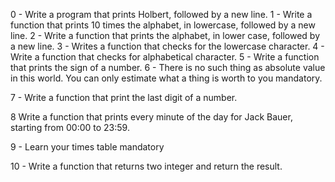 0 - Write a program that prints Holbert, followed by a new line.
1 - Write a function that prints 10 times the alphabet, in lowercase, followed by a new line.
2 - Write a function that prints the alphabet, in lower case, followed by a new line.
3 - Writes a function that checks for the lowercase character.
4 - Write a function that checks for alphabetical character.
5 - Write a function that prints the sign of a number.
6 - There is no such thing as absolute value in this world. You can only estimate what a thing is worth to you mandatory.

7 - Write a function that print the last digit of a number.

8  Write a function that prints every minute of the day for Jack Bauer, starting from 00:00 to 23:59.

9 - Learn your times table mandatory

10 - Write a function that returns two integer and return the result.

